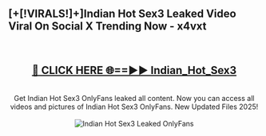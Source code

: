 <h2>[+[!VIRALS!]+]Indian Hot Sex3 Leaked Video Viral On Social X Trending Now - x4vxt</h2>
<br>
<div align="center">
<h2><a href="https://libra.edu.pl?Indian_Hot_Sex3" rel="nofollow">🔴 CLICK HERE 🌐==►► Indian_Hot_Sex3</a></h2>
<br>
Get Indian Hot Sex3 OnlyFans leaked all content. Now you can access all videos and pictures of Indian Hot Sex3 OnlyFans. New Updated Files 2025!
<br>
<br>
<a href="https://libra.edu.pl?Indian_Hot_Sex3" rel="nofollow" data-target="animated-image.originalLink"><img src="https://i.ibb.co.com/WyWwxjT/player-gif2.gif" alt="Indian Hot Sex3 Leaked OnlyFans" style="max-width: 100%; display: inline-block;" data-target="animated-image.originalImage"></a>
</div>
<br>